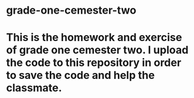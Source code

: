 # grade-one-cemester-two
# This is the homework and exercise of grade one cemester two. I upload the code to this repository in order to save the code and help the classmate.
